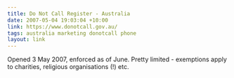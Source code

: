 ```yaml
---
title: Do Not Call Register - Australia
date: 2007-05-04 19:03:04 +10:00
link: https://www.donotcall.gov.au/
tags: australia marketing donotcall phone
layout: link
---
```

Opened 3 May 2007, enforced as of June.  Pretty limited - exemptions apply to charities, religious organisations (!) etc.
